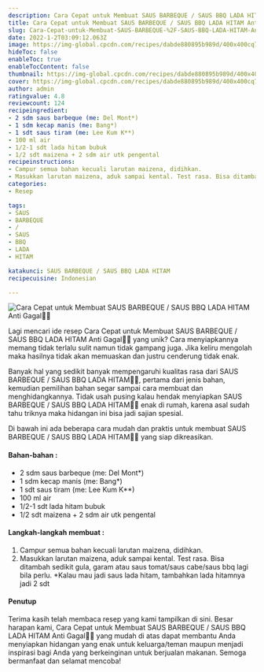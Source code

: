 ```yaml
---
description: Cara Cepat untuk Membuat SAUS BARBEQUE / SAUS BBQ LADA HITAM Anti Gagal"
title: Cara Cepat untuk Membuat SAUS BARBEQUE / SAUS BBQ LADA HITAM Anti Gagal
slug: Cara-Cepat-untuk-Membuat-SAUS-BARBEQUE-%2F-SAUS-BBQ-LADA-HITAM-Anti-Gagal
date: 2022-1-2T03:09:12.063Z
image: https://img-global.cpcdn.com/recipes/dabde880895b989d/400x400cq70/photo.jpg
hideToc: false
enableToc: true
enableTocContent: false
thumbnail: https://img-global.cpcdn.com/recipes/dabde880895b989d/400x400cq70/photo.jpg
cover: https://img-global.cpcdn.com/recipes/dabde880895b989d/400x400cq70/photo.jpg
author: admin
ratingvalue: 4.8
reviewcount: 124
recipeingredient:
- 2 sdm saus barbeque (me: Del Mont*)
- 1 sdm kecap manis (me: Bang*)
- 1 sdt saus tiram (me: Lee Kum K**)
- 100 ml air
- 1/2-1 sdt lada hitam bubuk
- 1/2 sdt maizena + 2 sdm air utk pengental
recipeinstructions:
- Campur semua bahan kecuali larutan maizena, didihkan.
- Masukkan larutan maizena, aduk sampai kental. Test rasa. Bisa ditambah sedikit gula, garam atau saus tomat/saus cabe/saus bbq lagi bila perlu. *Kalau mau jadi saus lada hitam, tambahkan lada hitamnya jadi 2 sdt
categories:
- Resep

tags:
- SAUS
- BARBEQUE
- /
- SAUS
- BBQ
- LADA
- HITAM

katakunci: SAUS BARBEQUE / SAUS BBQ LADA HITAM
recipecuisine: Indonesian

---
```


![Cara Cepat untuk Membuat SAUS BARBEQUE / SAUS BBQ LADA HITAM Anti Gagal👩‍🍳](https://img-global.cpcdn.com/recipes/dabde880895b989d/400x400cq70/photo.jpg)

Lagi mencari ide resep Cara Cepat untuk Membuat SAUS BARBEQUE / SAUS BBQ LADA HITAM Anti Gagal👩‍🍳 yang unik? Cara menyiapkannya memang tidak terlalu sulit namun tidak gampang juga. Jika keliru mengolah maka hasilnya tidak akan memuaskan dan justru cenderung tidak enak.

Banyak hal yang sedikit banyak mempengaruhi kualitas rasa dari SAUS BARBEQUE / SAUS BBQ LADA HITAM👩‍🍳, pertama dari jenis bahan, kemudian pemilihan bahan segar sampai cara membuat dan menghidangkannya. Tidak usah pusing kalau hendak menyiapkan SAUS BARBEQUE / SAUS BBQ LADA HITAM👩‍🍳 enak di rumah, karena asal sudah tahu triknya maka hidangan ini bisa jadi sajian spesial.

Di bawah ini ada beberapa cara mudah dan praktis untuk membuat SAUS BARBEQUE / SAUS BBQ LADA HITAM👩‍🍳 yang siap dikreasikan.

<!--inarticleads1-->

#### Bahan-bahan :

- 2 sdm saus barbeque (me: Del Mont*)
- 1 sdm kecap manis (me: Bang*)
- 1 sdt saus tiram (me: Lee Kum K**)
- 100 ml air
- 1/2-1 sdt lada hitam bubuk
- 1/2 sdt maizena + 2 sdm air utk pengental

<!--inarticleads2-->

#### Langkah-langkah membuat :

1. Campur semua bahan kecuali larutan maizena, didihkan.
1. Masukkan larutan maizena, aduk sampai kental. Test rasa. Bisa ditambah sedikit gula, garam atau saus tomat/saus cabe/saus bbq lagi bila perlu. *Kalau mau jadi saus lada hitam, tambahkan lada hitamnya jadi 2 sdt

#### Penutup

Terima kasih telah membaca resep yang kami tampilkan di sini. Besar harapan kami, Cara Cepat untuk Membuat SAUS BARBEQUE / SAUS BBQ LADA HITAM Anti Gagal👩‍🍳 yang mudah di atas dapat membantu Anda menyiapkan hidangan yang enak untuk keluarga/teman maupun menjadi inspirasi bagi Anda yang berkeinginan untuk berjualan makanan. Semoga bermanfaat dan selamat mencoba!